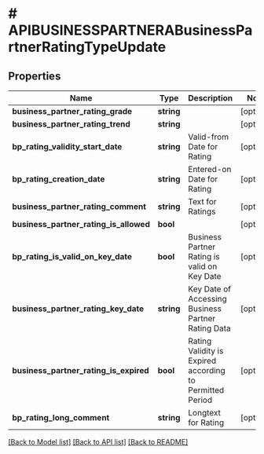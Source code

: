 # # APIBUSINESSPARTNERABusinessPartnerRatingTypeUpdate

## Properties

Name | Type | Description | Notes
------------ | ------------- | ------------- | -------------
**business_partner_rating_grade** | **string** |  | [optional]
**business_partner_rating_trend** | **string** |  | [optional]
**bp_rating_validity_start_date** | **string** | Valid-from Date for Rating | [optional]
**bp_rating_creation_date** | **string** | Entered-on Date for Rating | [optional]
**business_partner_rating_comment** | **string** | Text for Ratings | [optional]
**business_partner_rating_is_allowed** | **bool** |  | [optional]
**bp_rating_is_valid_on_key_date** | **bool** | Business Partner Rating is valid on Key Date | [optional]
**business_partner_rating_key_date** | **string** | Key Date of Accessing Business Partner Rating Data | [optional]
**business_partner_rating_is_expired** | **bool** | Rating Validity is Expired according to Permitted Period | [optional]
**bp_rating_long_comment** | **string** | Longtext for Rating | [optional]

[[Back to Model list]](../../README.md#models) [[Back to API list]](../../README.md#endpoints) [[Back to README]](../../README.md)
